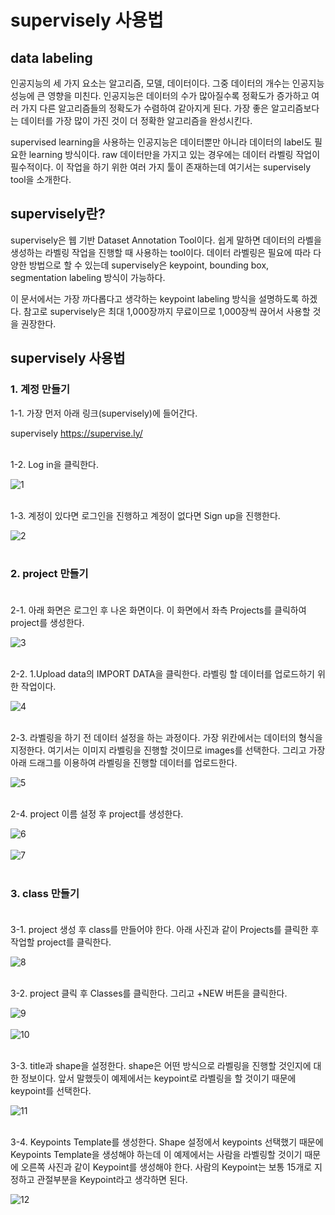 # supervisely 사용법      


## data labeling

인공지능의 세 가지 요소는 알고리즘, 모델, 데이터이다. 그중 데이터의 개수는 인공지능 성능에 큰 영향을 미친다.
인공지능은 데이터의 수가 많아질수록 정확도가 증가하고 여러 가지 다른 알고리즘들의 정확도가 수렴하여 같아지게 된다.
가장 좋은 알고리즘보다는 데이터를 가장 많이 가진 것이 더 정확한 알고리즘을 완성시킨다.

supervised learning을 사용하는 인공지능은 데이터뿐만 아니라 데이터의 label도 필요한 learning 방식이다. raw 데이터만을 가지고 있는 경우에는 데이터 라벨링 작업이
필수적이다. 이 작업을 하기 위한 여러 가지 툴이 존재하는데 여기서는 supervisely tool을 소개한다.



## supervisely란?

supervisely은 웹 기반 Dataset Annotation Tool이다. 쉽게 말하면 데이터의 라벨을 생성하는 라벨링 작업을 진행할 때 사용하는 tool이다. 데이터 라벨링은 필요에 따라 다양한 방법으로 할 수 있는데 supervisely은 keypoint, bounding box, segmentation labeling 방식이 가능하다.      

이 문서에서는 가장 까다롭다고 생각하는 keypoint labeling 방식을 설명하도록 하겠다. 참고로 supervisely은 최대 1,000장까지 무료이므로 1,000장씩 끊어서 사용할 것을 권장한다.  



## supervisely 사용법

###  1. 계정 만들기 

1-1. 가장 먼저 아래 링크(supervisely)에 들어간다.

supervisely https://supervise.ly/<br/><br/>

1-2. Log in을 클릭한다. 

![1](./img/1.JPG)<br/><br/>

1-3. 계정이 있다면 로그인을 진행하고 계정이 없다면 Sign up을 진행한다. 


![2](./img/2.JPG)<br/><br/>

###  2. project 만들기<br/><br/>

2-1. 아래 화면은 로그인 후 나온 화면이다. 이 화면에서 좌측 Projects를 클릭하여 project를 생성한다.<br/>

![3](./img/3.JPG)<br/><br/>

2-2. 1.Upload data의 IMPORT DATA을 클릭한다. 라벨링 할 데이터를 업로드하기 위한 작업이다.<br/>

![4](./img/4.JPG)<br/><br/>

2-3. 라벨링을 하기 전 데이터 설정을 하는 과정이다. 가장 위칸에서는 데이터의 형식을 지정한다. 여기서는 이미지 라벨링을 진행할 것이므로 images를 선택한다. 그리고 가장 아래 드래그를 이용하여 라벨링을 진행할 데이터를 업로드한다.<br/>

![5](./img/5.JPG)<br/><br/>

2-4. project 이름 설정 후 project를 생성한다.<br/>

![6](./img/6.JPG)<br/><br/>
![7](./img/7.JPG)<br/><br/>

###  3. class 만들기<br/><br/>

3-1. project 생성 후 class를 만들어야 한다. 아래 사진과 같이 Projects를 클릭한 후 작업할 project를 클릭한다.<br/>

![8](./img/8.JPG)<br/><br/>

3-2. project 클릭 후 Classes를 클릭한다. 그리고 +NEW 버튼을 클릭한다. <br/>

![9](./img/9.JPG)<br/><br/>
![10](./img/10.JPG)<br/><br/>


3-3. title과 shape을 설정한다. shape은 어떤 방식으로 라벨링을 진행할 것인지에 대한 정보이다. 앞서 말했듯이 예제에서는 keypoint로 라벨링을 할 것이기 때문에 keypoint를 선택한다. 

![11](./img/11.JPG)<br/><br/>

3-4. Keypoints Template를 생성한다. Shape 설정에서 keypoints 선택했기 때문에 Keypoints Template을 생성해야 하는데 이 예제에서는 사람을 라벨링할 것이기 때문에 오른쪽 사진과 같이 Keypoint를 생성해야 한다. 사람의 Keypoint는 보통 15개로 지정하고 관절부분을 Keypoint라고 생각하면 된다. 

![12](./img/12.JPG)<br/><br/>

